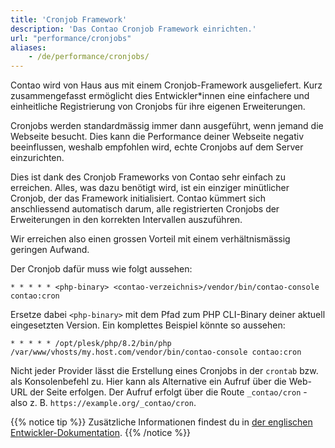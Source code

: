 ```yaml
---
title: 'Cronjob Framework'
description: 'Das Contao Cronjob Framework einrichten.'
url: "performance/cronjobs"
aliases:
    - /de/performance/cronjobs/
---
```


Contao wird von Haus aus mit einem Cronjob-Framework ausgeliefert. Kurz zusammengefasst ermöglicht dies
Entwickler*innen eine einfachere und einheitliche Registrierung von Cronjobs für ihre eigenen Erweiterungen.

Cronjobs werden standardmässig immer dann ausgeführt, wenn jemand die Webseite besucht. Dies kann die Performance 
deiner Webseite negativ beeinflussen, weshalb empfohlen wird, echte Cronjobs auf dem Server einzurichten.

Dies ist dank des Cronjob Frameworks von Contao sehr einfach zu erreichen. Alles, was dazu benötigt wird, ist ein
einziger minütlicher Cronjob, der das Framework initialisiert. Contao kümmert sich anschliessend automatisch darum, 
alle registrierten Cronjobs der Erweiterungen in den korrekten Intervallen auszuführen.

Wir erreichen also einen grossen Vorteil mit einem verhältnismässig geringen Aufwand.

Der Cronjob dafür muss wie folgt aussehen:

```
* * * * * <php-binary> <contao-verzeichnis>/vendor/bin/contao-console contao:cron
```

Ersetze dabei `<php-binary>` mit dem Pfad zum PHP CLI-Binary deiner aktuell eingesetzten Version. Ein komplettes
Beispiel könnte so aussehen:

```
* * * * * /opt/plesk/php/8.2/bin/php /var/www/vhosts/my.host.com/vendor/bin/contao-console contao:cron
```

Nicht jeder Provider lässt die Erstellung eines Cronjobs in der `crontab` bzw. als Konsolenbefehl zu. Hier kann
als Alternative ein Aufruf über die Web-URL der Seite erfolgen. Der Aufruf erfolgt über die Route `_contao/cron` -
also z. B. `https://example.org/_contao/cron`.

{{% notice tip %}}
Zusätzliche Informationen findest du in [der englischen Entwickler-Dokumentation](https://docs.contao.org/dev/framework/cron/).
{{% /notice %}}
